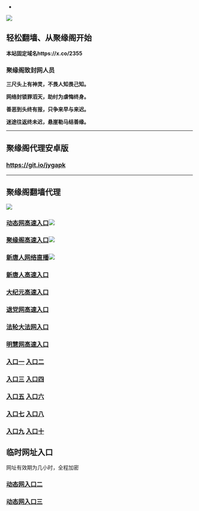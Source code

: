 * 
![](https://raw.githubusercontent.com/hao369/a/master/j.jpg)



## 轻松翻墙、从聚缘阁开始

**本站固定域名https://x.co/2355**

### 聚缘阁致封网人员

**三尺头上有神灵，不畏人知畏己知。**

**网络封锁罪滔天，助纣为虐悔终身。**

**善恶到头终有报，只争来早与来迟。**

**迷途往返终未迟，悬崖勒马结善缘。**

***



##  聚缘阁代理安卓版

### https://git.io/jygapk


***



## 聚缘阁翻墙代理 

![](https://raw.githubusercontent.com/hao369/a/master/wx2.jpg)


### [动态网高速入口](https://oumuu1xuc3.execute-api.ap-northeast-2.amazonaws.com/5588/?id=2)![](https://raw.githubusercontent.com/hao369/a/master/jygdl.gif)

### [聚缘阁高速入口](https://njum7d8gp3.execute-api.ap-northeast-1.amazonaws.com/5447)![](https://raw.githubusercontent.com/hao369/a/master/jyg.gif)

### [新唐人网络直播](https://rhrx0qgzd5.execute-api.ap-northeast-2.amazonaws.com/45887)![](https://raw.githubusercontent.com/hao369/a/master/jygtj.gif)

### [新唐人高速入口](https://oumuu1xuc3.execute-api.ap-northeast-2.amazonaws.com/5588/?id=5)

### [大纪元高速入口](https://oumuu1xuc3.execute-api.ap-northeast-2.amazonaws.com/5588/?id=7)

### [退党网高速入口](https://oumuu1xuc3.execute-api.ap-northeast-2.amazonaws.com/5588/?id=8)

### [法轮大法网入口](https://oumuu1xuc3.execute-api.ap-northeast-2.amazonaws.com/5588/?id=15)

### [明慧网高速入口](https://oumuu1xuc3.execute-api.ap-northeast-2.amazonaws.com/5588/?id=3)

### **[入口一](http://x.co/2244)** **[入口二](http://x.co/3824)**


### **[入口三](https://s3.eu-central-1.amazonaws.com/jyg3/index.html)**  **[入口四](https://s3-ap-southeast-1.amazonaws.com/jyg4/index.html)**

### **[入口五](https://s3.ap-south-1.amazonaws.com/jyg5/index.html)**  **[入口六](https://s3-us-west-1.amazonaws.com/jyg6/index.html)**


###  **[入口七](https://s3-us-west-2.amazonaws.com/jyg7/index.html)**  **[入口八](https://s3-eu-west-1.amazonaws.com/jyg8/index.html)**


###  **[入口九](https://s3-ap-northeast-1.amazonaws.com/jyg9/index.html)**  **[入口十](https://s3.amazonaws.com/dtw/index.html)**



## 临时网址入口 

网址有效期为几小时，全程加密

### [动态网入口二](https://x.co/ddg)

### [动态网入口三](https://x.co/ddf)



